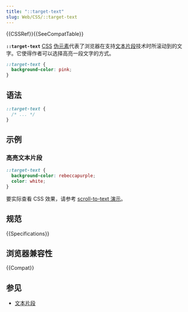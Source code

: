 ```yaml
---
title: "::target-text"
slug: Web/CSS/::target-text
---
```


{{CSSRef}}{{SeeCompatTable}}

**`::target-text`** [CSS](/zh-CN/docs/Web/CSS) [伪元素](/zh-CN/docs/Web/CSS/Pseudo-elements)代表了浏览器在支持[文本片段](/zh-CN/docs/Web/Text_fragments)技术时所滚动到的文字。它使得作者可以选择高亮一段文字的方式。

```css
::target-text {
  background-color: pink;
}
```

## 语法

```css
::target-text {
  /* ... */
}
```

## 示例

### 高亮文本片段

```css
::target-text {
  background-color: rebeccapurple;
  color: white;
}
```

要实际查看 CSS 效果，请参考 [scroll-to-text 演示](https://mdn.github.io/css-examples/target-text/index.html#:~:text=From%20the%20foregoing%20remarks%20we%20may%20gather%20an%20idea%20of%20the%20importance)。

## 规范

{{Specifications}}

## 浏览器兼容性

{{Compat}}

## 参见

- [文本片段](/zh-CN/docs/Web/Text_fragments)
